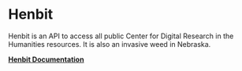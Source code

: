 # Henbit

Henbit is an API to access all public Center for Digital Research in the Humanities resources. It is also an invasive weed in Nebraska.

**[Henbit Documentation](docs/README.md)** 
